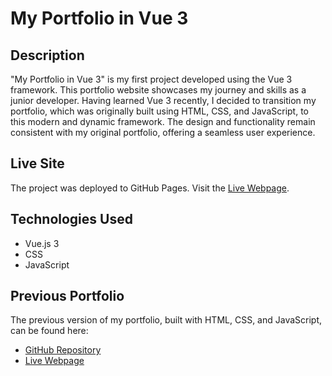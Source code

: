 # My Portfolio in Vue 3

## Description
"My Portfolio in Vue 3" is my first project developed using the Vue 3 framework. This portfolio website showcases my journey and skills as a junior developer. Having learned Vue 3 recently, I decided to transition my portfolio, which was originally built using HTML, CSS, and JavaScript, to this modern and dynamic framework. The design and functionality remain consistent with my original portfolio, offering a seamless user experience.

## Live Site
The project was deployed to GitHub Pages. Visit the [Live Webpage](https://antqua.github.io/my-portfolio-vue/#/).

## Technologies Used
- Vue.js 3
- CSS
- JavaScript

## Previous Portfolio
The previous version of my portfolio, built with HTML, CSS, and JavaScript, can be found here:
- [GitHub Repository](https://github.com/AntQua/MyPortfolio)
- [Live Webpage](https://antqua.github.io/MyPortfolio/)





